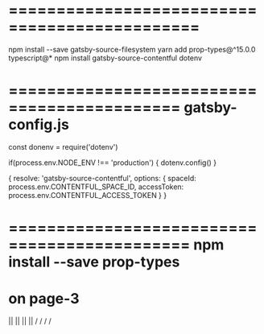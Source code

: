# ==============================================

npm install --save gatsby-source-filesystem
yarn add prop-types@^15.0.0 typescript@\*
npm install gatsby-source-contentful dotenv

============================================
gatsby-config.js
=====
const donenv = require('dotenv')

if(process.env.NODE_ENV !== 'production') {
dotenv.config()
}

{
resolve: 'gatsby-source-contentful',
options: {
spaceId: process.env.CONTENTFUL_SPACE_ID,
accessToken: process.env.CONTENTFUL_ACCESS_TOKEN
}
}

=============================================
npm install --save prop-types
=============================================
on page-3
=============================================
|| || || ||
\/ \/ \/ \/
